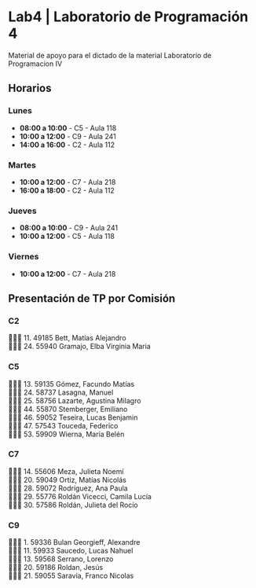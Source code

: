 # Lab4 | Laboratorio de Programación 4

Material de apoyo para el dictado de la material Laboratorio de Programacion IV 

## Horarios

### Lunes
- **08:00 a 10:00** - C5 - Aula 118
- **10:00 a 12:00** - C9 - Aula 241
- **14:00 a 16:00** - C2 - Aula 112

### Martes
- **10:00 a 12:00** - C7 - Aula 218
- **16:00 a 18:00** - C2 - Aula 112

### Jueves
- **08:00 a 10:00** - C9 - Aula 241
- **10:00 a 12:00** - C5 - Aula 118

### Viernes
- **10:00 a 12:00** - C7 - Aula 218



## Presentación de TP por Comisión
### C2
🔴🔴🔴 11. 49185  Bett, Matías Alejandro                             
🔴🔴🔴 24. 55940  Gramajo, Elba Virginia Maria                       

### C5
🔴🔴🔴 13. 59135  Gómez, Facundo Matías                              
🔴🔴🔴 24. 58737  Lasagna, Manuel                                    
🔴🔴🔴 25. 58756  Lazarte, Agustina Milagro                          
🔴🔴🔴 44. 55870  Stemberger, Emiliano                               
🔴🔴🔴 46. 59052  Teseira, Lucas Benjamin                            
🔴🔴🔴 47. 57543  Touceda, Federico                                  
🔴🔴🔴 53. 59909  Wierna, María Belén                                

### C7
🔴🔴🔴 14. 55606  Meza, Julieta Noemí                              
🔴🔴🔴 20. 59049  Ortiz, Matías Nicolás                              
🔴🔴🔴 28. 59072  Rodríguez, Ana Paula                               
🔴🔴🔴 29. 55776  Roldán Vicecci, Camila Lucía                       
🔴🔴🔴 30. 57586  Roldán, Julieta del Rocío                          

### C9
🔴🔴🔴  1. 59336  Bulan Georgieff, Alexandre                         
🔴🔴🔴 11. 59933  Saucedo, Lucas Nahuel                              
🔴🔴🔴 13. 59568  Serrano, Lorenzo                                   
🔴🔴🔴 20. 59186  Roldan, Jesús                                      
🔴🔴🔴 21. 59055  Saravia, Franco Nicolas                            